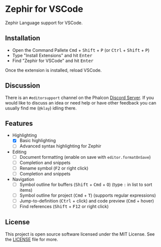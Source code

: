 # Zephir for VSCode

Zephir Language support for VSCode.

## Installation

* Open the Command Pallete <kbd>Cmd</kbd> + <kbd>Shift</kbd> + <kbd>P</kbd>
  (or <kbd>Ctrl</kbd> + <kbd>Shift</kbd> + <kbd>P</kbd>)
* Type "Install Extensions" and hit <kbd>Enter</kbd>
* Find "Zephir for VSCode" and hit <kbd>Enter</kbd>

Once the extension is installed, reload VSCode.

## Discussion

There is an `#editorsupport` channel on the Phalcon [Discord Server](https://discord.gg/PNFsSsr).
If you would like to discuss an idea or need help or have other feedback you can usually find me (`@klay`) idling there.

## Features

* Highlighting
  - [x] Basic highlighting
  - [ ] Advanced syntax highlighting for Zephir

* Editing
  - [ ] Document formatting (enable on save with `editor.formatOnSave`)
  - [ ] Completion and snippets
  - [ ] Rename symbol (<kbd>F2</kbd> or right click)
  - [ ] Completion and snippets

* Navigation
  - [ ] Symbol outline for buffers (<kbd>Shift</kbd> + <kbd>Cmd</kbd> + <kbd>O</kbd>) (type `:` in list to sort items)
  - [ ] Symbol outline for project (<kbd>Cmd</kbd> + <kbd>T</kbd>) (supports regular expressions)
  - [ ] Jump-to-definition (<kbd>Ctrl</kbd> + click) and code preview (<kbd>Cmd</kbd> + hover)
  - [ ] Find references (<kbd>Shift</kbd> + <kbd>F12</kbd> or right click)

## License

This project is open source software licensed under the MIT License.
See the [LICENSE](hhttps://github.com/zephir-lang/zephir-vscode/blob/master/LICENSE) file for more.
